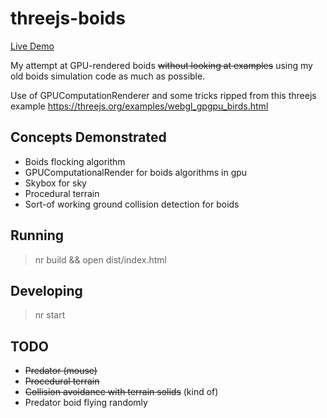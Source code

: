 # threejs-boids

[Live Demo](https://flamboyant-goldstine-9c0e1c.netlify.com/)

My attempt at GPU-rendered boids <strike>without looking at examples</strike>
using my old boids simulation code as much as possible.

Use of GPUComputationRenderer and some tricks ripped from this threejs example
https://threejs.org/examples/webgl_gpgpu_birds.html

## Concepts Demonstrated

  - Boids flocking algorithm
  - GPUComputationalRender for boids algorithms in gpu
  - Skybox for sky
  - Procedural terrain
  - Sort-of working ground collision detection for boids

## Running

> nr build && open dist/index.html

## Developing

> nr start

## TODO

  - ~~Predator (mouse)~~
  - ~~Procedural terrain~~
  - ~~Collision avoidance with terrain solids~~ (kind of)
  - Predator boid flying randomly

